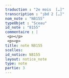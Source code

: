 ```yaml
---
traduction : "2e mois  […]"
transcription : "ȝbd 2 […]"
nom_note : "N8155"
typeObjet : "Sceau"
id_note : "8155"
commentaire : |
 <p></p>
 <p><p>
title: note N8155
scelles: 
id_notice: N8155
layout: notice_note
type: note
partie: 3
---
```

